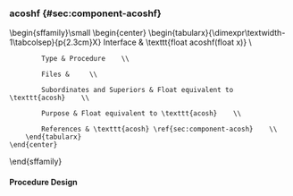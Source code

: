 ### acoshf {#sec:component-acoshf}

\begin{sffamily}\small
	\begin{center}
		\begin{tabularx}{\dimexpr\textwidth-1\tabcolsep}{p{2.3cm}X}
			Interface       & \texttt{float acoshf(float x)} \\ 
			
			Type & Procedure    \\ 
			
			Files &     \\ 
			
			Subordinates and Superiors & Float equivalent to \texttt{acosh}    \\ 
			
			Purpose & Float equivalent to \texttt{acosh}    \\ 
			
			References & \texttt{acosh} \ref{sec:component-acosh}    \\ 
		\end{tabularx}
	\end{center}
\end{sffamily}

#### Procedure Design
